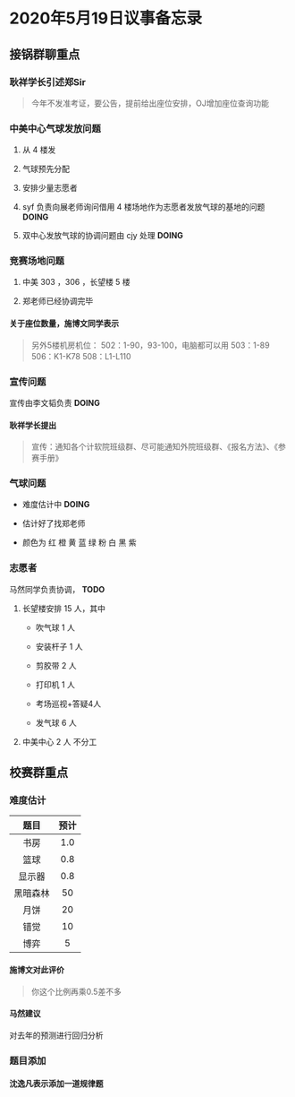# 2020年5月19日议事备忘录

## 接锅群聊重点

### 耿祥学长引述郑Sir

> 今年不发准考证，要公告，提前给出座位安排，OJ增加座位查询功能

### 中美中心气球发放问题

1. 从 4 楼发

2. 气球预先分配

3. 安排少量志愿者

4. syf 负责向展老师询问借用 4 楼场地作为志愿者发放气球的基地的问题 **DOING**

5. 双中心发放气球的协调问题由 cjy 处理 **DOING**

### 竞赛场地问题

1. 中美 303 ，306 ，长望楼 5 楼

2. 郑老师已经协调完毕

#### 关于座位数量，施博文同学表示

>另外5楼机房机位：
502：1-90，93-100，电脑都可以用
503：1-89
506：K1-K78
508：L1-L110

### 宣传问题

宣传由李文韬负责 **DOING**

#### 耿祥学长提出

> 宣传：通知各个计软院班级群、尽可能通知外院班级群、《报名方法》、《参赛手册》

### 气球问题

- 难度估计中 **DOING**

- 估计好了找郑老师

- 颜色为 红 橙 黄 蓝 绿 粉 白 黑 紫

### 志愿者

马然同学负责协调， **TODO**

1. 长望楼安排 15 人，其中

    - 吹气球 1 人

    - 安装杆子 1 人

    - 剪胶带 2 人

    - 打印机 1 人

    - 考场巡视+答疑4人

    - 发气球 6 人

2. 中美中心 2 人 不分工

## 校赛群重点

### 难度估计

|题目|预计|
|:-:|:-:|
|书房|1.0|
|篮球|0.8|
|显示器|0.8|
|黑暗森林|50|
|月饼|20|
|错觉|10|
|博弈|5|

#### 施博文对此评价

> 你这个比例再乘0.5差不多

#### 马然建议

对去年的预测进行回归分析

### 题目添加

#### 沈逸凡表示添加一道规律题
